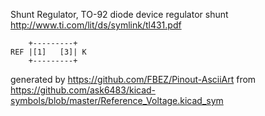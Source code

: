 Shunt Regulator, TO-92
diode device regulator shunt
http://www.ti.com/lit/ds/symlink/tl431.pdf


	    +---------+
	REF |[1]   [3]| K
	    +---------+


generated by https://github.com/FBEZ/Pinout-AsciiArt from https://github.com/ask6483/kicad-symbols/blob/master/Reference_Voltage.kicad_sym